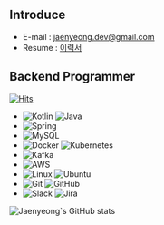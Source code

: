 ## Introduce
* E-mail : jaenyeong.dev@gmail.com
* Resume : [이력서](https://jaenyeong.github.io/about/)

## Backend Programmer

[![Hits](https://hits.seeyoufarm.com/api/count/incr/badge.svg?url=https%3A%2F%2Fgithub.com%2Fjaenyeong%2Fhit-counter)](https://hits.seeyoufarm.com)

* ![Kotlin](https://img.shields.io/badge/Kotlin-7F52FF?style=flat&logo=Kotlin&logoColor=white) ![Java](https://img.shields.io/badge/Java-007396?&style=flat&logo=OpenJDK&logoColor=white)
* ![Spring](https://img.shields.io/badge/Spring-6DB33F?style=flat&logo=Spring&logoColor=white)
* ![MySQL](https://img.shields.io/badge/MySQL-4479A1?style=flat&logo=MySQL&logoColor=white)
* ![Docker](https://img.shields.io/badge/Docker-2496ED?style=flat&logo=Docker&logoColor=white) ![Kubernetes](https://img.shields.io/badge/K8s-326CE5?style=flat&logo=Kubernetes&logoColor=white)
* ![Kafka](https://img.shields.io/badge/Kafka-231F20?style=flat&logo=ApacheKafka&logoColor=white)
* ![AWS](https://img.shields.io/badge/AWS-232F3E?style=flat&logo=amazonaws&logoColor=white)
* ![Linux](https://img.shields.io/badge/Linux-FCC624?style=flat&logo=Linux&logoColor=white) ![Ubuntu](https://img.shields.io/badge/Ubuntu-E95420?style=flat&logo=Ubuntu&logoColor=white)
* ![Git](https://img.shields.io/badge/Git-F05032?&style=flat&logo=Git&logoColor=white) ![GitHub](https://img.shields.io/badge/GitHub-181717?&style=flat&logo=GitHub&logoColor=white) 
* ![Slack](https://img.shields.io/badge/Slack-4a154b?style=flat&logo=Slack&logoColor=white) ![Jira](https://img.shields.io/badge/Jira-0052CC?style=flat&logo=Jira&logoColor=white)

<!--
**jaenyeong/jaenyeong** is a ✨ _special_ ✨ repository because its `README.md` (this file) appears on your GitHub profile.

Here are some ideas to get you started:

- 🔭 I’m currently working on ...
- 🌱 I’m currently learning ...
- 👯 I’m looking to collaborate on ...
- 🤔 I’m looking for help with ...
- 💬 Ask me about ...
- 📫 How to reach me: ...
- 😄 Pronouns: ...
- ⚡ Fun fact: ...
-->


![Jaenyeong`s GitHub stats](https://github-readme-stats.vercel.app/api?username=jaenyeong&show_icons=true&theme=solarized-dark)
